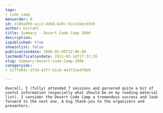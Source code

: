 ```yaml
---
tags:
- code camp
menuorder: 0
id: e18ba99d-acc2-4eb8-b49c-6cce3abcb550
author: bsstahl
title: Summary - Desert Code Camp 2006
description: 
ispublished: true
showinlist: false
publicationdate: 2006-05-09T12:06:00
lastmodificationdate: 2011-03-14T17:32:26
slug: Summary-Desert-Code-Camp-2006
categoryids:
- 527f404c-3f34-4377-91c9-443f2eedf0b9

---
```

	Overall, I (fully) attended 7 sessions and garnered quite a bit of useful information (especially what should be on my reading material list). I consider the Desert Code Camp a tremendous success and look forward to the next one. A big thank-you to the organizers and presenters.
